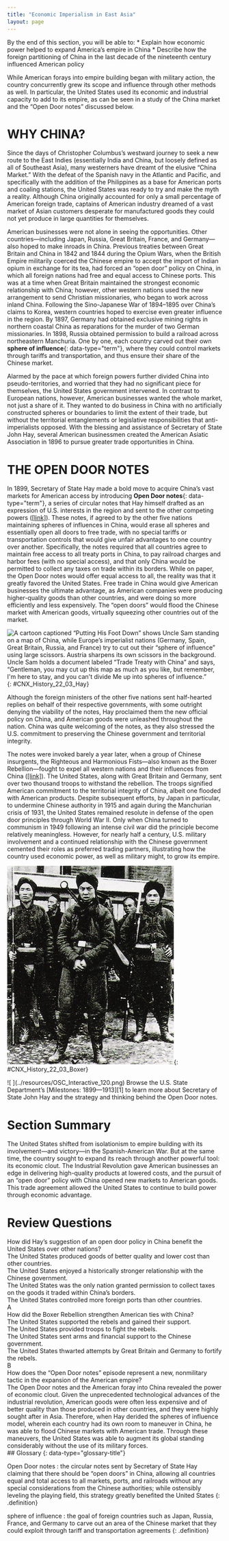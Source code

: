 ```yaml
---
title: "Economic Imperialism in East Asia"
layout: page
---
```



<div data-type="abstract" markdown="1">
By the end of this section, you will be able to:
* Explain how economic power helped to expand America’s empire in China
* Describe how the foreign partitioning of China in the last decade of the nineteenth century influenced American policy

</div>

While American forays into empire building began with military action, the country concurrently grew its scope and influence through other methods as well. In particular, the United States used its economic and industrial capacity to add to its empire, as can be seen in a study of the China market and the “Open Door notes” discussed below.

# WHY CHINA?

Since the days of Christopher Columbus’s westward journey to seek a new route to the East Indies (essentially India and China, but loosely defined as all of Southeast Asia), many westerners have dreamt of the elusive “China Market.” With the defeat of the Spanish navy in the Atlantic and Pacific, and specifically with the addition of the Philippines as a base for American ports and coaling stations, the United States was ready to try and make the myth a reality. Although China originally accounted for only a small percentage of American foreign trade, captains of American industry dreamed of a vast market of Asian customers desperate for manufactured goods they could not yet produce in large quantities for themselves.

American businesses were not alone in seeing the opportunities. Other countries—including Japan, Russia, Great Britain, France, and Germany—also hoped to make inroads in China. Previous treaties between Great Britain and China in 1842 and 1844 during the Opium Wars, when the British Empire militarily coerced the Chinese empire to accept the import of Indian opium in exchange for its tea, had forced an “open door” policy on China, in which all foreign nations had free and equal access to Chinese ports. This was at a time when Great Britain maintained the strongest economic relationship with China; however, other western nations used the new arrangement to send Christian missionaries, who began to work across inland China. Following the Sino-Japanese War of 1894–1895 over China’s claims to Korea, western countries hoped to exercise even greater influence in the region. By 1897, Germany had obtained exclusive mining rights in northern coastal China as reparations for the murder of two German missionaries. In 1898, Russia obtained permission to build a railroad across northeastern Manchuria. One by one, each country carved out their own **sphere of influence**{: data-type="term"}, where they could control markets through tariffs and transportation, and thus ensure their share of the Chinese market.

Alarmed by the pace at which foreign powers further divided China into pseudo-territories, and worried that they had no significant piece for themselves, the United States government intervened. In contrast to European nations, however, American businesses wanted the whole market, not just a share of it. They wanted to do business in China with no artificially constructed spheres or boundaries to limit the extent of their trade, but without the territorial entanglements or legislative responsibilities that anti-imperialists opposed. With the blessing and assistance of Secretary of State John Hay, several American businessmen created the American Asiatic Association in 1896 to pursue greater trade opportunities in China.

# THE OPEN DOOR NOTES

In 1899, Secretary of State Hay made a bold move to acquire China’s vast markets for American access by introducing **Open Door notes**{: data-type="term"}, a series of circular notes that Hay himself drafted as an expression of U.S. interests in the region and sent to the other competing powers ([\[link\]](#CNX_History_22_03_Hay)). These notes, if agreed to by the other five nations maintaining spheres of influences in China, would erase all spheres and essentially open all doors to free trade, with no special tariffs or transportation controls that would give unfair advantages to one country over another. Specifically, the notes required that all countries agree to maintain free access to all treaty ports in China, to pay railroad charges and harbor fees (with no special access), and that only China would be permitted to collect any taxes on trade within its borders. While on paper, the Open Door notes would offer equal access to all, the reality was that it greatly favored the United States. Free trade in China would give American businesses the ultimate advantage, as American companies were producing higher-quality goods than other countries, and were doing so more efficiently and less expensively. The “open doors” would flood the Chinese market with American goods, virtually squeezing other countries out of the market.

 ![A cartoon captioned &#x201C;Putting His Foot Down&#x201D; shows Uncle Sam standing on a map of China, while Europe&#x2019;s imperialist nations (Germany, Spain, Great Britain, Russia, and France) try to cut out their &#x201C;sphere of influence&#x201D; using large scissors. Austria sharpens its own scissors in the background. Uncle Sam holds a document labeled &#x201C;Trade Treaty with China&#x201D; and says, &#x201C;Gentleman, you may cut up this map as much as you like, but remember, I\'m here to stay, and you can\'t divide Me up into spheres of influence.&#x201D;](../resources/CNX_History_22_03_Hay.jpg "This political cartoon shows Uncle Sam standing on a map of China, while Europe&#x2019;s imperialist nations (from left to right: Germany, Spain, Great Britain, Russia, and France) try to cut out their &#x201C;sphere of influence.&#x201D;"){: #CNX_History_22_03_Hay}

Although the foreign ministers of the other five nations sent half-hearted replies on behalf of their respective governments, with some outright denying the viability of the notes, Hay proclaimed them the new official policy on China, and American goods were unleashed throughout the nation. China was quite welcoming of the notes, as they also stressed the U.S. commitment to preserving the Chinese government and territorial integrity.

The notes were invoked barely a year later, when a group of Chinese insurgents, the Righteous and Harmonious Fists—also known as the Boxer Rebellion—fought to expel all western nations and their influences from China ([\[link\]](#CNX_History_22_03_Boxer)). The United States, along with Great Britain and Germany, sent over two thousand troops to withstand the rebellion. The troops signified American commitment to the territorial integrity of China, albeit one flooded with American products. Despite subsequent efforts, by Japan in particular, to undermine Chinese authority in 1915 and again during the Manchurian crisis of 1931, the United States remained resolute in defense of the open door principles through World War II. Only when China turned to communism in 1949 following an intense civil war did the principle become relatively meaningless. However, for nearly half a century, U.S. military involvement and a continued relationship with the Chinese government cemented their roles as preferred trading partners, illustrating how the country used economic power, as well as military might, to grow its empire.

 ![A photograph shows several soldiers of the Chinese Imperial Army during the Boxer Rebellion.](../resources/CNX_History_22_03_Boxer.jpg "The Boxer Rebellion in China sought to expel all western influences, including Christian missionaries and trade partners. The Chinese government appreciated the American, British, and German troops that helped suppress the rebellion."){: #CNX_History_22_03_Boxer}

<div data-type="note" data-has-label="true" class="note history click-and-explore" data-label="Click and Explore" markdown="1">
<span data-type="media" data-alt=" "> ![ ](../resources/OSC_Interactive_120.png) </span>
Browse the U.S. State Department’s [Milestones: 1899—1913][1] to learn more about Secretary of State John Hay and the strategy and thinking behind the Open Door notes.

</div>

# Section Summary

The United States shifted from isolationism to empire building with its involvement—and victory—in the Spanish-American War. But at the same time, the country sought to expand its reach through another powerful tool: its economic clout. The Industrial Revolution gave American businesses an edge in delivering high-quality products at lowered costs, and the pursuit of an “open door” policy with China opened new markets to American goods. This trade agreement allowed the United States to continue to build power through economic advantage.

# Review Questions

<div data-type="exercise" class="exercise">
<div data-type="problem" class="problem" markdown="1">
How did Hay’s suggestion of an open door policy in China benefit the United States over other nations? <div data-type="list" data-list-type="enumerated" data-number-style="upper-alpha">
<div data-type="item">
The United States produced goods of better quality and lower cost than other countries.
</div>
<div data-type="item">
The United States enjoyed a historically stronger relationship with the Chinese government.
</div>
<div data-type="item">
The United States was the only nation granted permission to collect taxes on the goods it traded within China’s borders.
</div>
<div data-type="item">
The United States controlled more foreign ports than other countries.
</div>
</div>

</div>
<div data-type="solution" class="solution" markdown="1">
A

</div>
</div>

<div data-type="exercise" class="exercise">
<div data-type="problem" class="problem" markdown="1">
How did the Boxer Rebellion strengthen American ties with China? <div data-type="list" data-list-type="enumerated" data-number-style="upper-alpha">
<div data-type="item">
The United States supported the rebels and gained their support.
</div>
<div data-type="item">
The United States provided troops to fight the rebels.
</div>
<div data-type="item">
The United States sent arms and financial support to the Chinese government.
</div>
<div data-type="item">
The United States thwarted attempts by Great Britain and Germany to fortify the rebels.
</div>
</div>

</div>
<div data-type="solution" class="solution" markdown="1">
B

</div>
</div>

<div data-type="exercise" class="exercise">
<div data-type="problem" class="problem" markdown="1">
How does the “Open Door notes” episode represent a new, nonmilitary tactic in the expansion of the American empire?

</div>
<div data-type="solution" class="solution" markdown="1">
The Open Door notes and the American foray into China revealed the power of economic clout. Given the unprecedented technological advances of the industrial revolution, American goods were often less expensive and of better quality than those produced in other countries, and they were highly sought after in Asia. Therefore, when Hay derided the spheres of influence model, wherein each country had its own room to maneuver in China, he was able to flood Chinese markets with American trade. Through these maneuvers, the United States was able to augment its global standing considerably without the use of its military forces.

</div>
</div>

<div data-type="glossary" markdown="1">
## Glossary
{: data-type="glossary-title"}

Open Door notes
: the circular notes sent by Secretary of State Hay claiming that there should be “open doors” in China, allowing all countries equal and total access to all markets, ports, and railroads without any special considerations from the Chinese authorities; while ostensibly leveling the playing field, this strategy greatly benefited the United States
{: .definition}

sphere of influence
: the goal of foreign countries such as Japan, Russia, France, and Germany to carve out an area of the Chinese market that they could exploit through tariff and transportation agreements
{: .definition}

</div>



[1]: http://openstaxcollege.org/l/haychina
